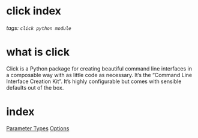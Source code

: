 # click index
###### tags: `click python module`

# what is click
Click is a Python package for creating beautiful command line interfaces in a composable way with as little code as necessary. It’s the “Command Line Interface Creation Kit”. It’s highly configurable but comes with sensible defaults out of the box.

# index
[Parameter Types](/Vi0MpxguQjSO7irljp79mA)
[Options](/SZwLYRnnSXGSnv-Z12h4MA)